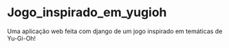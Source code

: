 # Jogo_inspirado_em_yugioh
Uma aplicação web feita com django de um jogo inspirado em temáticas de Yu-Gi-Oh!
